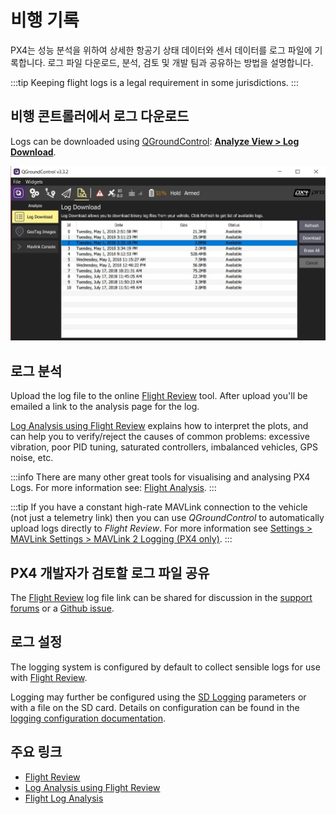 # 비행 기록

PX4는 성능 분석을 위하여 상세한 항공기 상태 데이터와 센서 데이터를 로그 파일에 기록합니다.
로그 파일 다운로드, 분석, 검토 및 개발 팀과 공유하는 방법을 설명합니다.

:::tip
Keeping flight logs is a legal requirement in some jurisdictions.
:::

## 비행 콘트롤러에서 로그 다운로드

Logs can be downloaded using [QGroundControl](http://qgroundcontrol.com/): **[Analyze View > Log Download](https://docs.qgroundcontrol.com/master/en/qgc-user-guide/analyze_view/log_download.html)**.

![Flight Log Download](../../assets/qgc/analyze/log_download.jpg)

## 로그 분석

Upload the log file to the online [Flight Review](http://logs.px4.io) tool.
After upload you'll be emailed a link to the analysis page for the log.

[Log Analysis using Flight Review](../log/flight_review.md) explains how to interpret the plots, and can help you to verify/reject the causes of common problems: excessive vibration, poor PID tuning, saturated controllers, imbalanced vehicles, GPS noise, etc.

:::info
There are many other great tools for visualising and analysing PX4 Logs.
For more information see: [Flight Analysis](../dev_log/flight_log_analysis.md).
:::

:::tip
If you have a constant high-rate MAVLink connection to the vehicle (not just a telemetry link) then you can use _QGroundControl_ to automatically upload logs directly to _Flight Review_.
For more information see [Settings > MAVLink Settings > MAVLink 2 Logging (PX4 only)](https://docs.qgroundcontrol.com/master/en/qgc-user-guide/settings_view/mavlink.html#logging).
:::

## PX4 개발자가 검토할 로그 파일 공유

The [Flight Review](http://logs.px4.io) log file link can be shared for discussion in the [support forums](../contribute/support.md#forums-and-chat) or a [Github issue](../index.md#reporting-bugs-issues).

## 로그 설정

The logging system is configured by default to collect sensible logs for use with [Flight Review](http://logs.px4.io).

Logging may further be configured using the [SD Logging](../advanced_config/parameter_reference.md#sd-logging) parameters or with a file on the SD card.
Details on configuration can be found in the [logging configuration documentation](../dev_log/logging.md#configuration).

## 주요 링크

- [Flight Review](http://logs.px4.io)
- [Log Analysis using Flight Review](../log/flight_review.md)
- [Flight Log Analysis](../dev_log/flight_log_analysis.md)
